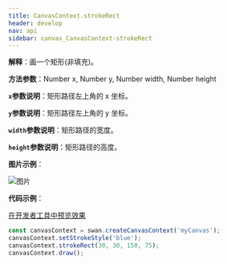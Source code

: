```yaml
---
title: CanvasContext.strokeRect
header: develop
nav: api
sidebar: canvas_CanvasContext-strokeRect
---
```


 

**解释**：画一个矩形(非填充)。

**方法参数**：Number x, Number y, Number width, Number height

**`x`参数说明**：矩形路径左上角的 x 坐标。

**`y`参数说明**：矩形路径左上角的 y 坐标。

**`width`参数说明**：矩形路径的宽度。

**`height`参数说明**：矩形路径的高度。

**图片示例**：

![图片](../../../../img/api/canvas/setStrokeStyle.png)

**代码示例**：

<a href="swanide://fragment/7cb458f5b49dc32e6239628d1bd953941573722734012" title="在开发者工具中预览效果" target="_self">在开发者工具中预览效果</a>

```js
const canvasContext = swan.createCanvasContext('myCanvas');
canvasContext.setStrokeStyle('blue');
canvasContext.strokeRect(30, 30, 150, 75);
canvasContext.draw();
```


